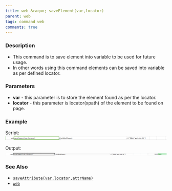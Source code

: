 ```yaml
---
title: web &raquo; saveElement(var,locator)
parent: web
tags: command web
comments: true
---
```


### Description

- This command is to save element into variable to be used for future usage.
- In other words using this command elements can be saved into variable as per defined locator.

### Parameters

- **var** - this parameter is to store the element found as per the locator.
- **locator** - this parameter is locator(xpath) of the element to be found on page.

### Example

Script:<br/>
![](image/saveElement_01.png)

Output:<br/>
![](image/saveElement_02.png)

### See Also

- [`saveAttribute(var,locator,attrName)`](saveAttribute(var,locator,attrName))
- [`web`](index)